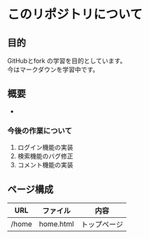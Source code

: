 # このリポジトリについて
## 目的
GitHubとfork
の学習を目的としています。  
今はマークダウンを学習中です。
## 概要
- 

### 今後の作業について
1. ログイン機能の実装
1. 検索機能のバグ修正
1. コメント機能の実装

## ページ構成
| URL | ファイル | 内容|
|:---:|:------:|:---:|
| /home | home.html | トップページ |

